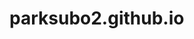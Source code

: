 # parksubo2.github.io
<!DOCTYPE html>
<html lang="en">
  <head>
    <meta charset="utf-8" />
  <title>test</title>
  </head>


</html>
